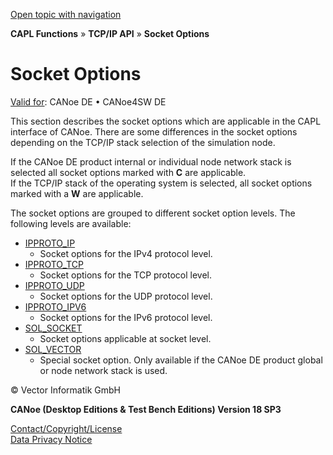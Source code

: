 [Open topic with navigation](../../../../CANoeDEFamily.htm#Topics/CAPLFunctions/TCPIPAPI/CAPLfunctionsTCPIPSocketOptions.md)

**CAPL Functions** » **TCP/IP API** » **Socket Options**

# Socket Options

[Valid for](../../Shared/FeatureAvailability.md): CANoe DE • CANoe4SW DE

This section describes the socket options which are applicable in the CAPL interface of CANoe. There are some differences in the socket options depending on the TCP/IP stack selection of the simulation node.

If the CANoe DE product internal or individual node network stack is selected all socket options marked with **C** are applicable.  
If the TCP/IP stack of the operating system is selected, all socket options marked with a **W** are applicable.

The socket options are grouped to different socket option levels. The following levels are available:

- [IPPROTO_IP](CAPLfunctionsTCPIPSocketOptionsIPPROTO_IP.md)
  - Socket options for the IPv4 protocol level.
- [IPPROTO_TCP](CAPLfunctionsTCPIPSocketOptionsIPPROTO_TCP.md)
  - Socket options for the TCP protocol level.
- [IPPROTO_UDP](CAPLfunctionsTCPIPSocketOptionsIPPROTO_UDP.md)
  - Socket options for the UDP protocol level.
- [IPPROTO_IPV6](CAPLfunctionsTCPIPSocketOptionsIPPROTO_IPV6.md)
  - Socket options for the IPv6 protocol level.
- [SOL_SOCKET](CAPLfunctionsTCPIPSocketOptionsSOL_SOCKET.md)
  - Socket options applicable at socket level.
- [SOL_VECTOR](CAPLfunctionsTCPIPSocketOptionsSOL_Vector.md)
  - Special socket option. Only available if the CANoe DE product global or node network stack is used.

© Vector Informatik GmbH

**CANoe (Desktop Editions & Test Bench Editions) Version 18 SP3**

[Contact/Copyright/License](../../Shared/ContactCopyrightLicense.md)  
[Data Privacy Notice](https://www.vector.com/int/en/company/get-info/privacy-policy/)

